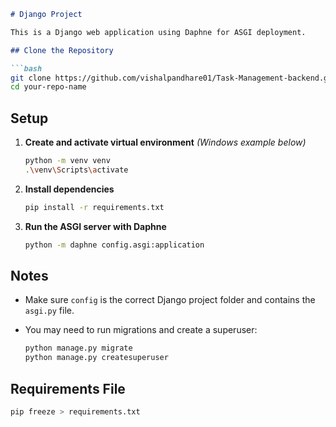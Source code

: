 ````markdown
# Django Project

This is a Django web application using Daphne for ASGI deployment.

## Clone the Repository

```bash
git clone https://github.com/vishalpandhare01/Task-Management-backend.git
cd your-repo-name
````

## Setup

1. **Create and activate virtual environment**
   *(Windows example below)*

   ```bash
   python -m venv venv
   .\venv\Scripts\activate
   ```

2. **Install dependencies**

   ```bash
   pip install -r requirements.txt
   ```

3. **Run the ASGI server with Daphne**

   ```bash
   python -m daphne config.asgi:application
   ```

## Notes

* Make sure `config` is the correct Django project folder and contains the `asgi.py` file.
* You may need to run migrations and create a superuser:

  ```bash
  python manage.py migrate
  python manage.py createsuperuser
  ```

## Requirements File

```bash
pip freeze > requirements.txt
```

